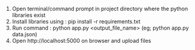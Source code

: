 1) Open terminal/command prompt in project directory where the python libraries exist
2) Install libraries using : pip install -r requirements.txt
3) Run command : python app.py <output_file_name> (eg; python app.py data.json)
4) Open http://localhost:5000 on browser and upload files





